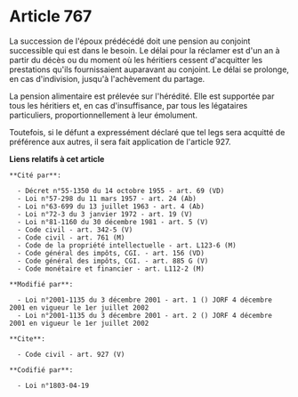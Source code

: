 # Article 767

La succession de l'époux prédécédé doit une pension au conjoint successible qui est dans le besoin. Le délai pour la réclamer
est d'un an à partir du décès ou du moment où les héritiers cessent d'acquitter les prestations qu'ils fournissaient
auparavant au conjoint. Le délai se prolonge, en cas d'indivision, jusqu'à l'achèvement du partage. 

La pension alimentaire est prélevée sur l'hérédité. Elle est supportée par tous les héritiers et, en cas d'insuffisance, par
tous les légataires particuliers, proportionnellement à leur émolument. 

Toutefois, si le défunt a expressément déclaré que tel legs sera acquitté de préférence aux autres, il sera fait application
de l'article 927.

**Liens relatifs à cet article**

	**Cité par**:

	  - Décret n°55-1350 du 14 octobre 1955 - art. 69 (VD)
	  - Loi n°57-298 du 11 mars 1957 - art. 24 (Ab)
	  - Loi n°63-699 du 13 juillet 1963 - art. 4 (Ab)
	  - Loi n°72-3 du 3 janvier 1972 - art. 19 (V)
	  - Loi n°81-1160 du 30 décembre 1981 - art. 5 (V)
	  - Code civil - art. 342-5 (V)
	  - Code civil - art. 761 (M)
	  - Code de la propriété intellectuelle - art. L123-6 (M)
	  - Code général des impôts, CGI. - art. 156 (VD)
	  - Code général des impôts, CGI. - art. 885 G (V)
	  - Code monétaire et financier - art. L112-2 (M)

	**Modifié par**:

	  - Loi n°2001-1135 du 3 décembre 2001 - art. 1 () JORF 4 décembre 2001 en vigueur le 1er juillet 2002
	  - Loi n°2001-1135 du 3 décembre 2001 - art. 2 () JORF 4 décembre 2001 en vigueur le 1er juillet 2002

	**Cite**:

	  - Code civil - art. 927 (V)

	**Codifié par**:

	  - Loi n°1803-04-19
